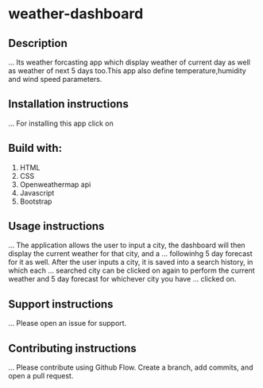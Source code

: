 # weather-dashboard

## Description
... Its weather forcasting app which display weather of current day as well as weather of next 5 days too.This app also define temperature,humidity and wind speed parameters.

## Installation instructions
... For installing this app click on 

## Build with:
1. HTML
2. CSS
3. Openweathermap api
4. Javascript
5. Bootstrap

## Usage instructions
... The application allows the user to input a city, the dashboard will then display the current weather for that city, and a ... followinhg 5 day forecast for it as well. After the user inputs a city, it is saved into a search history, in which each ... searched city can be clicked on again to perform the current weather and 5 day forecast for whichever city you have 
... clicked on.

## Support instructions
... Please open an issue for support.

## Contributing instructions
... Please contribute using Github Flow. Create a branch, add commits, and open a pull request.
